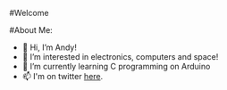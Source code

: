 #Welcome

#About Me:

- 👋 Hi, I’m Andy!
- 👀 I’m interested in electronics, computers and space!
- 🌱 I’m currently learning C programming on Arduino
- 📫 I'm on twitter [here](https://twitter.com/andyleemitchell).

<!--- 📫 I'm on twitter [here](https://twitter.com/andyleemitchell). --->

<!---
insomniable/insomniable is a ✨ special ✨ repository because its `README.md` (this file) appears on your GitHub profile.
You can click the Preview link to take a look at your changes.
--->
